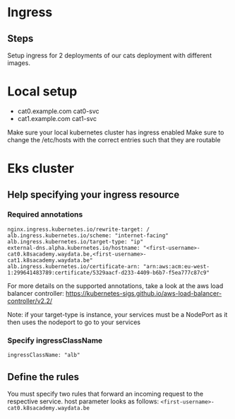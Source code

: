 # Ingress

## Steps

Setup ingress for 2 deployments of our cats deployment with different images.

# Local setup
- cat0.example.com cat0-svc
- cat1.example.com cat1-svc

Make sure your local kubernetes cluster has ingress enabled
Make sure to change the /etc/hosts with the correct entries such that they are routable

# Eks cluster

## Help specifying your ingress resource

### Required annotations
```
nginx.ingress.kubernetes.io/rewrite-target: /
alb.ingress.kubernetes.io/scheme: "internet-facing"
alb.ingress.kubernetes.io/target-type: "ip"
external-dns.alpha.kubernetes.io/hostname: "<first-username>-cat0.k8sacademy.waydata.be,<first-username>-cat1.k8sacademy.waydata.be"
alb.ingress.kubernetes.io/certificate-arn: "arn:aws:acm:eu-west-1:299641483789:certificate/5329aacf-d233-4409-b6b7-f5ea777c87c9"
```
For more details on the supported annotations, take a look at the aws load balancer controller: https://kubernetes-sigs.github.io/aws-load-balancer-controller/v2.2/

Note: if your target-type is instance, your services must be a NodePort as it then uses the nodeport to go to your services

### Specify ingressClassName

`ingressClassName: "alb"`

## Define the rules
You must specify two rules that forward an incoming request to the respective service.
host parameter looks as follows: `<first-username>-cat0.k8sacademy.waydata.be`

